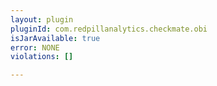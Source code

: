 ```yaml
---
layout: plugin
pluginId: com.redpillanalytics.checkmate.obi
isJarAvailable: true
error: NONE
violations: []

---
```

